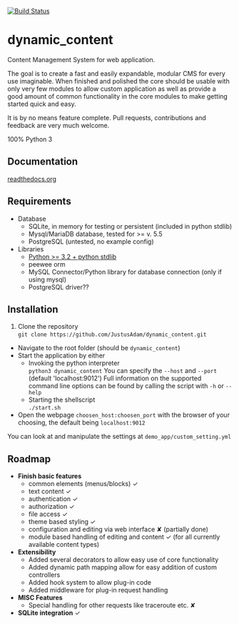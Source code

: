 [![Build Status](https://travis-ci.org/dynamic-content/dynamic_content.svg?branch=master)](https://travis-ci.org/dynamic-content/dynamic_content)

# dynamic_content

Content Management System for web application.

The goal is to create a fast and easily expandable, modular CMS for every use imaginable. When finished and polished the core should be usable with only very few modules to allow custom application as well as provide a good amount of common functionality in the core modules to make getting started quick and easy.

It is by no means feature complete. Pull requests, contributions and feedback are very much welcome.

100% Python 3

## Documentation

[readthedocs.org](https://dynamic-content.readthedocs.org)


## Requirements

* Database
  * SQLite, in memory for testing or persistent (included in python stdlib)
  * Mysql/MariaDB database, tested for >= v. 5.5
  * PostgreSQL (untested, no example config)
* Libraries
  * [Python >= 3.2 + python stdlib](http://python.org)
  * peewee orm
  * MySQL Connector/Python library for database connection (only if using mysql)
  * PostgreSQL driver??

## Installation

1. Clone the repository  
`git clone https://github.com/JustusAdam/dynamic_content.git`  
* Navigate to the root folder (should be `dynamic_content`)
* Start the application by either
  * Invoking the python interpreter  
  `python3 dynamic_content`
  You can specify the `--host` and `--port` (default 'localhost:9012')
  Full information on the supported command line options can be found by calling the script with `-h` or `--help`
  * Starting the shellscript  
  `./start.sh`
* Open the webpage `choosen_host:choosen_port` with the browser of your choosing, the default being `localhost:9012`

You can look at and manipulate the settings at `demo_app/custom_setting.yml`


## Roadmap


* **Finish basic features**
    * common elements (menus/blocks) &#x2713;
    * text content &#x2713;
    * authentication &#x2713;
    * authorization &#x2713;
    * file access &#x2713;
    * theme based styling &#x2713;
    * configuration and editing via web interface &#x2718; (partially done)
    * module based handling of editing and content &#x2713; (for all currently available content types)
* **Extensibility**
    * Added several decorators to allow easy use of core functionality
    * Added dynamic path mapping allow for easy addition of custom controllers
    * Added hook system to allow plug-in code
    * Added middleware for plug-in request handling 
* **MISC Features**
    * Special handling for other requests like traceroute etc. &#x2718;
* **SQLite integration** &#x2713;
